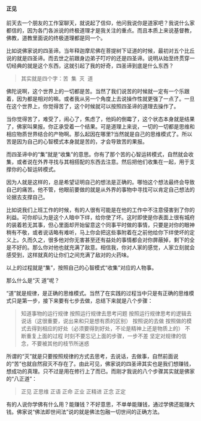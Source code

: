 #### 正见

前天去一个朋友的工作室聊天，就说起了信仰，他问我说你是道家吧？我说什么家都信的，因为各门各派说的终极道理才是我关注的重点。而且本质上来说基督教，佛教，道教里面说的终极道理都是同一个。

比如说佛家说的四圣谛。当年释迦摩尼佛在菩提树下证道的时候，最初对五个比丘说的就是四圣谛。而去世之前跟身边弟子叮咛的还是四圣谛。说明从始至终贯穿一切经典的就是这个东西，这就引起了我的好奇，四圣谛到底是什么东西？

>其实就是四个字：苦  集  灭  道

佛陀说啊，这个世界上的一切都是苦。当然了我们说苦的时候就一定有一个乐跟着，因为都是相对的嘛。或者我从另一个角度上去说操作性就更强了一点了。一旦在这个世界上，你觉得苦了，这个时候就可以按照四圣谛的道理去操作了。

当你觉得苦了，难受了，闹心了，焦虑了，他妈的倒霉了，这个状态本身就是结果了，佛家叫果报。你正承受着一个结果。可是道理上来说，一切的一切都是思维和相应物质世界结合的产物啊。那么起因在哪里?当然就是自己的思维模式了。所以苦是因为自己的心智模式本身就是苦的，才会导致苦的果报。

而四圣谛中的“集”就是“收集”的意思。你有了那个苦的心智运转模式，自然就会收集，或者说在外界寻找与其相搭配的东西去注意。然后把他们收集在一起，用于支撑你的心智运转模式。

因为人就是这样的，总是希望证明自己的想法是正确的。哪怕这个想法最终会导致自己的痛苦。他不管，他眼前要做的就是从外界的事物中寻找可以肯定自己想法的论据去支撑自己。

比如说我们上班工作的时候，有的人很有可能是在他的工作中不注意侵害到了你的利益。可你却认为是这个人暗中下绊，给你使了坏。这时即使是你表面上很有城府的装着若无其事，但心里面却开始留意这个同事平时做的事情，只要是对你的眼神稍有不敬，或者说话略有难听，马上你会把这些事附着在之前他给你下绊使坏的定义上。久而久之，很多他对你无害甚至还有益处的事情都会对你屏蔽掉，剩下的全是不好的。那么你对他也就充满了敌意。相信我，你对人家的感觉，人家立刻就会感受到，这样就真的让你们之间充满了敌对的火药味。

以上的过程就是“集”，按照自己的心智模式“收集”对应的人物事。

那么什么是“灭 道”呢？

“道”就是规律，是正确的思维模式。当然了在实践的过程当中只是有正确的思维模式只是第一步，接下来要有七步去做，总结下来就是八个步骤：

>知道事物的运行规律
>按照运行规律去思考问题
>按照运行规律思考的逻辑去说话（这很重要，说出来和只是想有质的区别）
>按照说的去做
>按照做的模式去得到相应的好处（必须要得到好处，不论是精神上还是物质上的）
>不断重复上面的过程
>时刻不要忘记上面的步骤，一步不差
>坚定对规律的信念，不要被其他的枝节所迷惑

所谓的“灭”就是只要按照规律的方式去思考，去说话，去做事，自然前面说的“苦”也就自然寂灭不存在了。由此可见，佛家说的四圣谛其实也是我们想赚钱，想成功的真理。只不过是用在修行上了而已。而刚才我说的八个步骤其实就是佛家的“八正道”：
>正见
>正思维
>正语
>正命
>正业
>正精进
>正念
>正定

有的人说你学佛有什么用？能赚钱？不好意思，不单单能赚钱，通过学佛还能赚大钱。佛家说“佛法即世间法”说的就是佛法包融一切世间的正确方法。

